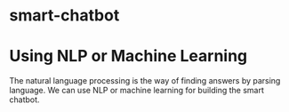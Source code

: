 # smart-chatbot
# Using NLP or Machine Learning

  The natural language processing is the way of finding answers by parsing language.
We can use NLP or machine learning for building the smart chatbot.
